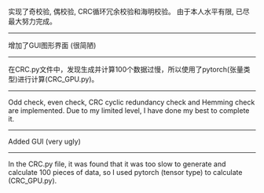 实现了奇校验, 偶校验, CRC循环冗余校验和海明校验。
由于本人水平有限, 已尽最大努力完成。

------------------------------------------------------------
增加了GUI图形界面 (很简陋)

------------------------------------------------------------
在CRC.py文件中，发现生成并计算100个数据过慢，所以使用了pytorch(张量类型)进行计算(CRC_GPU.py)。

************************************************************

Odd check, even check, CRC cyclic redundancy check and Hemming check are implemented.
Due to my limited level, I have done my best to complete it.

------------------------------------------------------------
Added GUI (very ugly)

------------------------------------------------------------
In the CRC.py file, it was found that it was too slow to generate and calculate 100 pieces of data, so I used pytorch (tensor type) to calculate (CRC_GPU.py).
